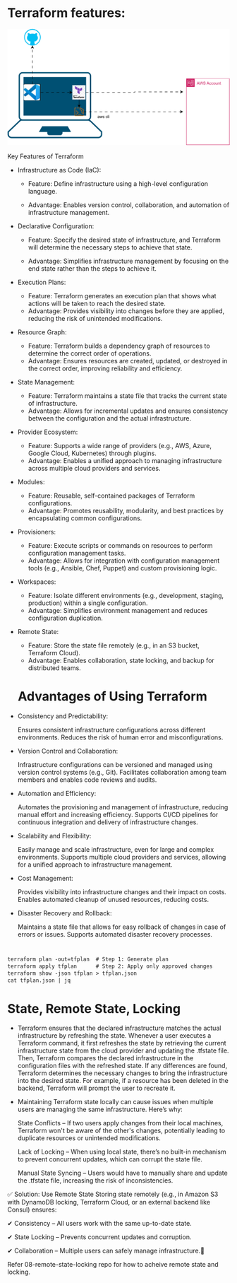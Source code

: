 # Terraform features:

![alt text](terraform.drawio.svg)

Key Features of Terraform

* Infrastructure as Code (IaC):

    * Feature: Define infrastructure using a high-level configuration language.

    * Advantage: Enables version control, collaboration, and automation of infrastructure management.

* Declarative Configuration:

    * Feature: Specify the desired state of infrastructure, and Terraform will determine the necessary steps to achieve that state.

    * Advantage: Simplifies infrastructure management by focusing on the end state rather than the steps to achieve it.
* Execution Plans:

    * Feature: Terraform generates an execution plan that shows what actions will be taken to reach the desired state.
    * Advantage: Provides visibility into changes before they are applied, reducing the risk of unintended modifications.
* Resource Graph:

    * Feature: Terraform builds a dependency graph of resources to determine the correct order of operations.
    * Advantage: Ensures resources are created, updated, or destroyed in the correct order, improving reliability and efficiency.
* State Management:

    * Feature: Terraform maintains a state file that tracks the current state of infrastructure.
    * Advantage: Allows for incremental updates and ensures consistency between the configuration and the actual infrastructure.
* Provider Ecosystem:

    * Feature: Supports a wide range of providers (e.g., AWS, Azure, Google Cloud, Kubernetes) through plugins.
    * Advantage: Enables a unified approach to managing infrastructure across multiple cloud providers and services.
* Modules:

    * Feature: Reusable, self-contained packages of Terraform configurations.
    * Advantage: Promotes reusability, modularity, and best practices by encapsulating common configurations.
* Provisioners:

    * Feature: Execute scripts or commands on resources to perform configuration management tasks.
    * Advantage: Allows for integration with configuration management tools (e.g., Ansible, Chef, Puppet) and custom provisioning logic.
* Workspaces:

    * Feature: Isolate different environments (e.g., development, staging, production) within a single configuration.
    * Advantage: Simplifies environment management and reduces configuration duplication.
* Remote State:

    * Feature: Store the state file remotely (e.g., in an S3 bucket, Terraform Cloud).
    * Advantage: Enables collaboration, state locking, and backup for distributed teams.
    
    # Advantages of Using Terraform

* Consistency and Predictability:

    Ensures consistent infrastructure configurations across different environments.
    Reduces the risk of human error and misconfigurations.
* Version Control and Collaboration:

    Infrastructure configurations can be versioned and managed using version control systems (e.g., Git).
    Facilitates collaboration among team members and enables code reviews and audits.
* Automation and Efficiency:

    Automates the provisioning and management of infrastructure, reducing manual effort and increasing efficiency.
    Supports CI/CD pipelines for continuous integration and delivery of infrastructure changes.
* Scalability and Flexibility:

    Easily manage and scale infrastructure, even for large and complex environments.
    Supports multiple cloud providers and services, allowing for a unified approach to infrastructure management.
* Cost Management:

    Provides visibility into infrastructure changes and their impact on costs.
    Enables automated cleanup of unused resources, reducing costs.
* Disaster Recovery and Rollback:

    Maintains a state file that allows for easy rollback of changes in case of errors or issues.
    Supports automated disaster recovery processes.


# 
```
terraform plan -out=tfplan  # Step 1: Generate plan
terraform apply tfplan      # Step 2: Apply only approved changes
terraform show -json tfplan > tfplan.json
cat tfplan.json | jq

```

# State, Remote State, Locking

* Terraform ensures that the declared infrastructure matches the actual infrastructure by refreshing the state.
Whenever a user executes a Terraform command, it first refreshes the state by retrieving the current infrastructure state from the cloud provider and updating the .tfstate file. Then, Terraform compares the declared infrastructure in the configuration files with the refreshed state.
If any differences are found, Terraform determines the necessary changes to bring the infrastructure into the desired state.
For example, if a resource has been deleted in the backend, Terraform will prompt the user to recreate it.

* Maintaining Terraform state locally can cause issues when multiple users are managing the same infrastructure. Here’s why:

    State Conflicts – If two users apply changes from their local machines, Terraform won't be aware of the other's changes, potentially leading to duplicate resources or unintended modifications.

    Lack of Locking – When using local state, there’s no built-in mechanism to prevent concurrent updates, which can corrupt the state file.

    Manual State Syncing – Users would have to manually share and update the .tfstate file, increasing the risk of inconsistencies.

✅ Solution: Use Remote State
Storing state remotely (e.g., in Amazon S3 with DynamoDB locking, Terraform Cloud, or an external backend like Consul) ensures:

✔ Consistency – All users work with the same up-to-date state.

✔ State Locking – Prevents concurrent updates and corruption.

✔ Collaboration – Multiple users can safely manage infrastructure.🚀

Refer 08-remote-state-locking repo for how to acheive remote state and locking.